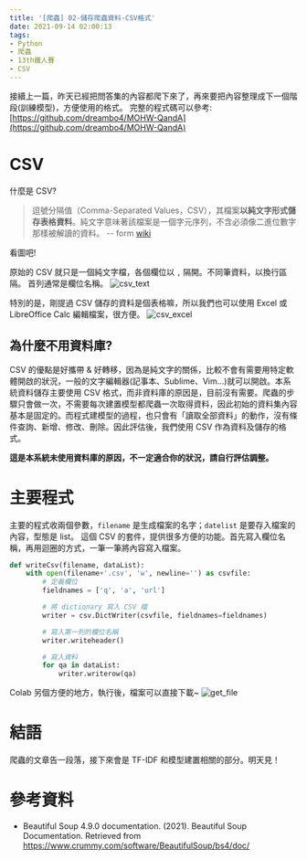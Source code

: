 ```yaml
---
title: '[爬蟲] 02-儲存爬蟲資料-CSV格式'
date: 2021-09-14 02:00:13
tags:
- Python
- 爬蟲
- 13th鐵人賽
- CSV
---
```


接續上一篇，昨天已經把問答集的內容都爬下來了，再來要把內容整理成下一個階段(訓練模型)，方便使用的格式。
完整的程式碼可以參考: [https://github.com/dreambo4/MOHW-QandA](https://github.com/dreambo4/MOHW-QandA)

<!-- more -->

# CSV
什麼是 CSV?
> 逗號分隔值（Comma-Separated Values，CSV），其檔案**以純文字形式儲存表格資料**。純文字意味著該檔案是一個字元序列，不含必須像二進位數字那樣被解讀的資料。
> -- form [wiki](https://zh.wikipedia.org/wiki/%E9%80%97%E5%8F%B7%E5%88%86%E9%9A%94%E5%80%BC)

看圖吧!

原始的 CSV 就只是一個純文字檔，各個欄位以 `,` 隔開。不同筆資料，以換行區隔。
首列通常是欄位名稱。
![csv_text](csv_text.png)

特別的是，剛提過 CSV 儲存的資料是個表格嘛，所以我們也可以使用 Excel 或 LibreOffice Calc 編輯檔案，很方便。
![csv_excel](csv_excel.png)

## 為什麼不用資料庫?
CSV 的優點是好攜帶 & 好轉移，因為是純文字的關係，比較不會有需要用特定軟體開啟的狀況，一般的文字編輯器(記事本、Sublime、Vim...)就可以開啟。本系統資料儲存主要使用 CSV 格式，而非資料庫的原因是，目前沒有需要。爬蟲的步驟只會做一次，不需要每次建置模型都爬蟲一次取得資料，因此初始的資料集內容基本是固定的。而程式建模型的過程，也只會有「讀取全部資料」的動作，沒有條件查詢、新增、修改、刪除。因此評估後，我們使用 CSV 作為資料及儲存的格式。

**這是本系統未使用資料庫的原因，不一定適合你的狀況，請自行評估調整。**

# 主要程式

主要的程式收兩個參數，`filename` 是生成檔案的名字；`datelist` 是要存入檔案的內容，型態是 list。
這個 CSV 的套件，提供很多方便的功能。首先寫入欄位名稱，再用迴圈的方式，一筆一筆將內容寫入檔案。

```python
def writeCsv(filename, dataList):
    with open(filename+'.csv', 'w', newline='') as csvfile:
        # 定義欄位
        fieldnames = ['q', 'a', 'url']

        # 將 dictionary 寫入 CSV 檔
        writer = csv.DictWriter(csvfile, fieldnames=fieldnames)

        # 寫入第一列的欄位名稱
        writer.writeheader()

        # 寫入資料
        for qa in dataList:
            writer.writerow(qa)
```

Colab 另個方便的地方，執行後，檔案可以直接下載~
![get_file](get_file.png)

# 結語
爬蟲的文章告一段落，接下來會是 TF-IDF 和模型建置相關的部分。明天見！

# 參考資料
- Beautiful Soup 4.9.0 documentation. (2021). Beautiful Soup Documentation. Retrieved from 
https://www.crummy.com/software/BeautifulSoup/bs4/doc/